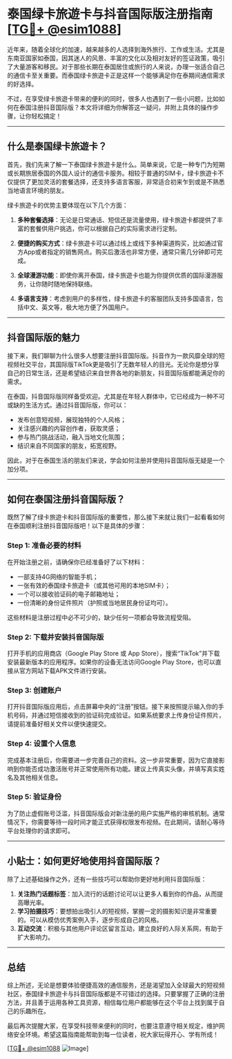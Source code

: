 # 泰国绿卡旅遊卡与抖音国际版注册指南[[TG💪+ @esim1088](https://t.me/s/esim1088)]

近年来，随着全球化的加速，越来越多的人选择到海外旅行、工作或生活。尤其是东南亚国家如泰国，因其迷人的风景、丰富的文化以及相对友好的签证政策，吸引了大量游客和移民。对于那些长期在泰国居住或旅行的人来说，办理一张适合自己的通信卡至关重要。而泰国绿卡旅遊卡正是这样一个能够满足你在泰期间通信需求的好选择。

不过，在享受绿卡旅遊卡带来的便利的同时，很多人也遇到了一些小问题，比如如何在泰国注册抖音国际版？本文将详细为你解答这一疑问，并附上具体的操作步骤，让你轻松搞定！

---

## 什么是泰国绿卡旅遊卡？

首先，我们先来了解一下泰国绿卡旅遊卡是什么。简单来说，它是一种专门为短期或长期旅居泰国的外国人设计的通信卡服务。相较于普通的SIM卡，绿卡旅遊卡不仅提供了更加灵活的套餐选择，还支持多语言客服，非常适合初来乍到或是不熟悉当地语言环境的朋友。

绿卡旅遊卡的优势主要体现在以下几个方面：

1. **多种套餐选择**：无论是日常通话、短信还是流量使用，绿卡旅遊卡都提供了丰富的套餐供用户挑选，你可以根据自己的实际需求进行定制。
   
2. **便捷的购买方式**：绿卡旅遊卡可以通过线上或线下多种渠道购买，比如通过官方App或者指定的销售网点。购买后激活也非常方便，通常只需几分钟即可完成。

3. **全球漫游功能**：即使你离开泰国，绿卡旅遊卡也能为你提供优质的国际漫游服务，让你随时随地保持联络。

4. **多语言支持**：考虑到用户的多样性，绿卡旅遊卡的客服团队支持多国语言，包括中文、英文等，极大地方便了外国用户。

---

## 抖音国际版的魅力

接下来，我们聊聊为什么很多人想要注册抖音国际版。抖音作为一款风靡全球的短视频社交平台，其国际版TikTok更是吸引了无数年轻人的目光。无论你是想分享自己的日常生活，还是希望结识来自世界各地的新朋友，抖音国际版都能满足你的需求。

在泰国，抖音国际版同样备受欢迎。尤其是在年轻人群体中，它已经成为一种不可或缺的生活方式。通过抖音国际版，你可以：

- 发布创意短视频，展现独特的个人风格；
- 关注感兴趣的内容创作者，获取灵感；
- 参与热门挑战活动，融入当地文化氛围；
- 结识来自不同国家的朋友，拓宽视野。

因此，对于在泰国生活的朋友们来说，学会如何注册并使用抖音国际版无疑是一个加分项。

---

## 如何在泰国注册抖音国际版？

既然了解了绿卡旅遊卡和抖音国际版的重要性，那么接下来就让我们一起看看如何在泰国顺利注册抖音国际版吧！以下是具体的步骤：

### Step 1: 准备必要的材料

在开始注册之前，请确保你已经准备好了以下材料：

- 一部支持4G网络的智能手机；
- 一张有效的泰国绿卡旅遊卡（或其他可用的本地SIM卡）；
- 一个可以接收验证码的电子邮箱地址；
- 一份清晰的身份证件照片（护照或当地居民身份证均可）。

这些材料是注册过程中必不可少的，缺少任何一项都会导致流程受阻。

### Step 2: 下载并安装抖音国际版

打开手机的应用商店（Google Play Store 或 App Store），搜索“TikTok”并下载安装最新版本的应用程序。如果你的设备无法访问Google Play Store，也可以直接从官方网站下载APK文件进行安装。

### Step 3: 创建账户

打开抖音国际版应用后，点击屏幕中央的“注册”按钮。接下来按照提示输入你的手机号码，并通过短信接收到的验证码完成验证。如果系统要求上传身份证件照片，请提前准备好相关文件以便快速提交。

### Step 4: 设置个人信息

完成基本注册后，你需要进一步完善自己的资料。这一步非常重要，因为它直接影响到你能否成功激活账号并正常使用所有功能。建议上传真实头像，并填写真实姓名及其他相关信息。

### Step 5: 验证身份

为了防止虚假账号泛滥，抖音国际版会对新注册的用户实施严格的审核机制。通常情况下，你需要等待一段时间才能正式获得权限发布视频。在此期间，请耐心等待平台处理你的请求即可。

---

## 小贴士：如何更好地使用抖音国际版？

除了上述基础操作之外，还有一些技巧可以帮助你更好地利用抖音国际版：

1. **关注热门话题标签**：加入流行的话题讨论可以让更多人看到你的作品，从而提高曝光率。
2. **学习拍摄技巧**：要想拍出吸引人的短视频，掌握一定的摄影知识是非常重要的。可以从模仿优秀案例入手，逐步形成自己的风格。
3. **互动交流**：积极与其他用户评论区留言互动，建立良好的人际关系网，有助于扩大影响力。

---

## 总结

综上所述，无论是想要体验便捷高效的通信服务，还是渴望加入全球最大的短视频社区，泰国绿卡旅遊卡与抖音国际版都是不可错过的选择。只要掌握了正确的注册方法，并且善于运用各种工具资源，相信每位用户都能够在这个平台上找到属于自己的乐趣所在。

最后再次提醒大家，在享受科技带来便利的同时，也要注意遵守相关规定，维护网络安全环境。希望这篇指南能帮助到每一位读者，祝大家玩得开心、学有所成！

[[TG💪+ @esim1088](https://t.me/s/esim1088) ![Image](https://i.postimg.cc/4NQfJmqS/Snipaste-2025-05-13-00-14-12.png)]